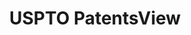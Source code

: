 ---
layout: default
bigquery: https://console.cloud.google.com/bigquery?p=patents-public-data&d=patentsview&page=dataset
citation: Attribution should be given to PatentsView for use, distribution, or derivative
  works.
code: https://github.com/CSSIP-AIR/PatentsView-Code-Snippets/
contributors: USPTO
cost: None
description: 'PatentsView includes US patent data including raw data (summaries, applications,
  pregrant applications), disambugations of inventors and assignees, and inventor
  gender estimates.  Also foreign priority data, # of figures and sheets, and government
  interest statements.'
documentation: https://patentsview.org/query/builder-faqs
last_edit: 04/07/2022, 12:46:16
location: https://patentsview.org/
maintained_by: USPTO
record_creation_timestamp: 12/2/2020 17:20:46
schema_fields:
- mainclass_id
- state_fips
- classification_level
- disamb_inventor_id_20190820
- gi_statement
- doc_type
- section_id
- level_two
- organization_id
- relkind
- rawinventor_id
- rule_47
- number
- field_title
- num_sheets
- num_claims
- section
- doctype
- kind
- lawyer_id
- level_three
- _102_date
- text
- disamb_assignee_id_20200331
- subcategory_id
- term_grant
- disamb_inventor_id_20180528
- disamb_inventor_id_20200331
- classification_value
- withdrawn
- disclaimer_date
- classification_status
- status
- disamb_inventor_id_20170307
- location_id
- organization
- disamb_assignee_id_20190312
- id
- disamb_inventor_id_20201229
- county
- disamb_assignee_id_20191231
- sector_title
- subclass_id
- application_id
- action_date
- term_disclaimer
- disamb_assignee_id_20200630
- disamb_assignee_id_20181127
- reldocno
- num
- rawlocation_id
- patent_id
- disamb_inventor_id_20200630
- dependent
- exemplary
- length
- disamb_inventor_id_20171003
- lname
- subgroup_id
- city
- abstract
- applicant_type
- uuid
- disamb_inventor_id_20181127
- name_first
- fname
- num_figures
- inventor_id
- name
- disamb_assignee_id_20191008
- longitude
- symbol_position
- latlong
- citation_id
- f102_date
- publication_number
- rawassignee_id
- designation
- classification_data_source
- latitude
- subsection_id
- category
- male
- _371_date
- main_group
- disamb_inventor_id_20191008
- male_flag
- level_one
- sequence
- filename
- disamb_inventor_id_20171226
- lapse_of_patent
- disamb_assignee_id_20190820
- disamb_inventor_id_20190312
- country
- category_id
- field_id
- state
- subgroup
- group
- name_last
- subclass
- disamb_inventor_id_20200929
- contract_award_number
- term_extension
- assignee_id
- f371_date
- disamb_assignee_id_20200929
- country_transformed
- series_code
- type
- disamb_inventor_id_20170808
- disamb_inventor_id_20191231
- date
- title
- role
- attribution_status
- ipc_version_indicator
- group_id
- latin_name
- variety
- deceased
- ipc_class
- rel_id
- county_fips
shortname: patentsview
tags:
- disambiguation
- United States
- gender
terms_of_use: Creative Commons Attribution 4.0 International License.
timeframe: 1963-1999
title: USPTO PatentsView
uuid: cf1780b1-e265-4e49-8d1d-83b9cfe0fd9a
---